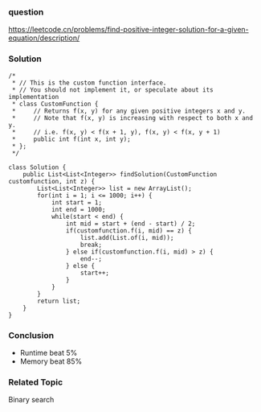 ### question
https://leetcode.cn/problems/find-positive-integer-solution-for-a-given-equation/description/
### Solution
```
/*
 * // This is the custom function interface.
 * // You should not implement it, or speculate about its implementation
 * class CustomFunction {
 *     // Returns f(x, y) for any given positive integers x and y.
 *     // Note that f(x, y) is increasing with respect to both x and y.
 *     // i.e. f(x, y) < f(x + 1, y), f(x, y) < f(x, y + 1)
 *     public int f(int x, int y);
 * };
 */

class Solution {
    public List<List<Integer>> findSolution(CustomFunction customfunction, int z) {
        List<List<Integer>> list = new ArrayList();
        for(int i = 1; i <= 1000; i++) {
            int start = 1;
            int end = 1000;
            while(start < end) {
                int mid = start + (end - start) / 2;
                if(customfunction.f(i, mid) == z) {
                    list.add(List.of(i, mid));
                    break;
                } else if(customfunction.f(i, mid) > z) {
                    end--;
                } else {
                    start++;
                }
            }
        }
        return list;
    }
}
```
### Conclusion
- Runtime beat 5%
- Memory beat 85%

### Related Topic
Binary search